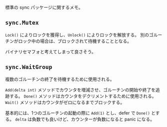 標準の sync パッケージに関するメモ。

## `sync.Mutex`

`Lock()` によりロックを獲得し、`Unlock()` によりロックを解放する。
別のゴルーチンがロック中の場合は、ブロックされて待機することとなる。

バイナリセマフォと考えてしまって良さそう。

## `sync.WaitGroup`

複数のゴルーチンの終了を待機するために使用される。

`Add(delta int)` メソッドでカウンタを増減させ、ゴルーチンの開始や終了を追跡する。
`Done()` メソッドはカウンタをデクリメントするために使用される。
`Wait()` メソッドはカウンタがゼロになるまでブロックする。

基本的には、1つのゴルーチンの起動の際に `Add(1)` とし、defer で `Done()` とする。
`delta` は負数でも良いけど、カウンターが負数になると panic になる。
